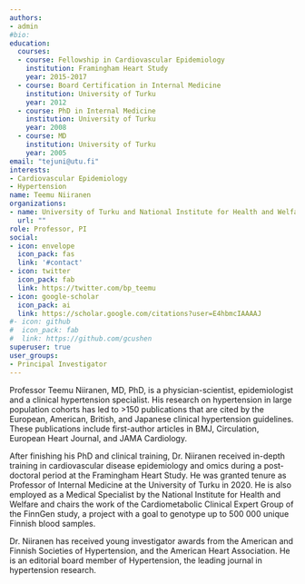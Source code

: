 ```yaml
---
authors:
- admin
#bio:
education:
  courses:
  - course: Fellowship in Cardiovascular Epidemiology
    institution: Framingham Heart Study
    year: 2015-2017
  - course: Board Certification in Internal Medicine
    institution: University of Turku
    year: 2012
  - course: PhD in Internal Medicine
    institution: University of Turku
    year: 2008
  - course: MD
    institution: University of Turku
    year: 2005
email: "tejuni@utu.fi"
interests:
- Cardiovascular Epidemiology
- Hypertension
name: Teemu Niiranen
organizations:
- name: University of Turku and National Institute for Health and Welfare
  url: ""
role: Professor, PI
social:
- icon: envelope
  icon_pack: fas
  link: '#contact'
- icon: twitter
  icon_pack: fab
  link: https://twitter.com/bp_teemu
- icon: google-scholar
  icon_pack: ai
  link: https://scholar.google.com/citations?user=E4hbmcIAAAAJ
#- icon: github
#  icon_pack: fab
#  link: https://github.com/gcushen
superuser: true
user_groups:
- Principal Investigator
---
```


Professor Teemu Niiranen, MD, PhD, is a physician-scientist, epidemiologist and a clinical hypertension specialist. His research on hypertension in large population cohorts has led to >150 publications that are cited by the European, American, British, and Japanese clinical hypertension guidelines. These publications include first-author articles in BMJ, Circulation, European Heart Journal, and JAMA Cardiology.

After finishing his PhD and clinical training, Dr. Niiranen received in-depth training in cardiovascular disease epidemiology and omics during a post-doctoral period at the Framingham Heart Study. He was granted tenure as Professor of Internal Medicine at the University of Turku in 2020. He is also employed as a Medical Specialist by the National Institute for Health and Welfare and chairs the work of the Cardiometabolic Clinical Expert Group of the FinnGen study, a project with a goal to genotype up to 500 000 unique Finnish blood samples.

Dr. Niiranen has received young investigator awards from the American and Finnish Societies of Hypertension, and the American Heart Association. He is an editorial board member of Hypertension, the leading journal in hypertension research.
